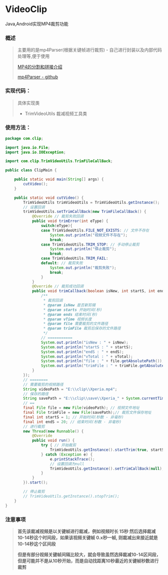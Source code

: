 # VideoClip
Java,Android实现MP4裁剪功能

### 概述
>主要用的是mp4Parser(根据关键帧进行裁剪) - 自己进行封装以及内部代码处理等,便于使用
>
> <a href="http://blog.csdn.net/sdvch/article/details/38348475">MP4的分割和拼接介绍</a>
>
> <a href="https://github.com/sannies/mp4parser">mp4Parser - github</a>


### 实现代码：

> 具体实现类
> 
> * TrimVideoUtils 裁减视频工具类

### 使用方法：

```java
package com.clip;

import java.io.File;
import java.io.IOException;

import com.clip.TrimVideoUtils.TrimFileCallBack;

public class ClipMain {

    public static void main(String[] args) {
        cutVideo();
    }

    public static void cutVideo() {
        TrimVideoUtils trimVideoUtils = TrimVideoUtils.getInstance();
        // 设置回调
        trimVideoUtils.setTrimCallBack(new TrimFileCallBack() {
            @Override // 裁剪失败回调
            public void trimError(int eType) {
                switch(eType){
                case TrimVideoUtils.FILE_NOT_EXISTS: // 文件不存在
                    System.out.println("视频文件不存在");
                    break;
                case TrimVideoUtils.TRIM_STOP: // 手动停止裁剪
                    System.out.println("停止裁剪");
                    break;
                case TrimVideoUtils.TRIM_FAIL:
                default: // 裁剪失败
                    System.out.println("裁剪失败");
                    break;
                }
            }
            @Override // 裁剪成功回调
            public void trimCallback(boolean isNew, int startS, int endS, int vTotal, File file, File trimFile) {
                /**
                 * 裁剪回调
                 * @param isNew 是否新剪辑
                 * @param starts 开始时间(秒)
                 * @param ends 结束时间(秒)
                 * @param vTime 视频长度
                 * @param file 需要裁剪的文件路径
                 * @param trimFile 裁剪后保存的文件路径
                 */
                // ===========
                System.out.println("isNew : " + isNew);
                System.out.println("startS : " + startS);
                System.out.println("endS : " + endS);
                System.out.println("vTotal : " + vTotal);
                System.out.println("file : " + file.getAbsolutePath());
                System.out.println("trimFile : " + trimFile.getAbsolutePath());
            }
        });
        // ========
        // 需要裁剪的视频路径
        String videoPath = "E:\\clip\\Xperia.mp4";
        // 保存的路径
        String savePath = "E:\\clip\\save\\Xperia_" + System.currentTimeMillis() + "_cut.mp4";
        // ==
        final File file = new File(videoPath); // 视频文件地址
        final File trimFile = new File(savePath);// 裁剪文件保存地址
        final int startS = 1; // 开始时间(秒数 - 非毫秒)
        final int endS = 20; // 结束时间(秒数 - 非毫秒)
        // 进行裁剪
        new Thread(new Runnable() {
            @Override
            public void run() {
                try { // 开始裁剪
                    TrimVideoUtils.getInstance().startTrim(true, startS, endS, file, trimFile);
                } catch (Exception e) {
                    e.printStackTrace();
                    // 设置回调为null
                    TrimVideoUtils.getInstance().setTrimCallBack(null);
                }
            }
        }).start();

        // 停止裁剪
        // TrimVideoUtils.getInstance().stopTrim();
    }
}
```


### 注意事项

> <b>首先该裁减视频是以关键帧进行裁减，例如视频时长 15秒 然后选择裁减 10-14秒这个时间段，如果该视频关键帧 0.x秒一帧, 则裁减出来接近就是10-14秒这个区间段</b>
> 
> <b>但是有部分视频关键帧间隔比较大，就会导致虽然选择裁减10-14区间段，但是可能并不是从10秒开始，而是自动找距离10秒最近的关键帧秒数进行裁剪</b>